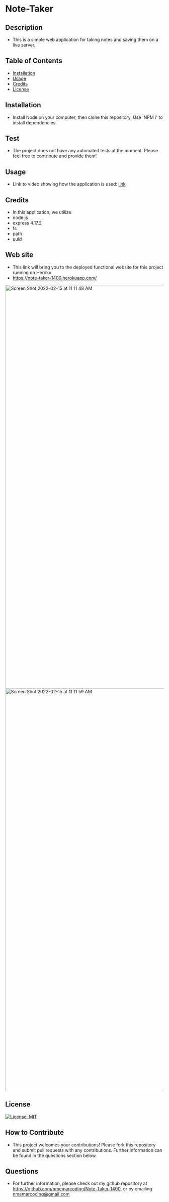 # Note-Taker
## Description
* This is a simple web application for taking notes and saving them on a live server.
## Table of Contents
- [Installation](#installation) 
- [Usage](#usage) 
- [Credits](#credits) 
- [License](#license)
## Installation 
* Install Node on your computer, then clone this repository. Use 'NPM i' to install dependencies.
## Test 
* The project does not have any automated tests at the moment. Please feel free to contribute and provide them!
## Usage
* Link to video showing how the application is used: [link]()    
## Credits
* In this application, we utilize
* node.js 
* express 4.17.2
* fs
* path
* uuid
## Web site
* This link will bring you to the deployed functional website for this project running on Heroku
* https://note-taker-1400.herokuapp.com/
<img width="1276" alt="Screen Shot 2022-02-15 at 11 11 48 AM" src="https://user-images.githubusercontent.com/94582549/154132229-3dfb09b9-56c9-47be-b015-bd8b1e1ea33b.png">

<img width="1275" alt="Screen Shot 2022-02-15 at 11 11 59 AM" src="https://user-images.githubusercontent.com/94582549/154132286-d96a485b-fba9-4293-afa3-e3c49db714d1.png">

## License
[![License: MIT](https://img.shields.io/badge/License-MIT-yellow.svg)](https://opensource.org/licenses/MIT)            
## How to Contribute 
* This project welcomes your contributions! Please fork this repository and submit pull requests with any contributions. Further information can be found in the questions section below.
## Questions
* For further information, please check out my github repository at https://github.com/nmemarcoding/Note-Taker-1400, or by emailing nmemarcoding@gmail.com
